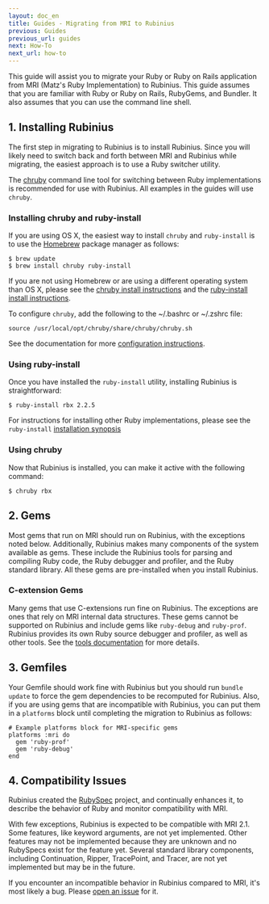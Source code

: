```yaml
---
layout: doc_en
title: Guides - Migrating from MRI to Rubinius
previous: Guides
previous_url: guides
next: How-To
next_url: how-to
---
```


This guide will assist you to migrate your Ruby or Ruby on Rails application
from MRI (Matz's Ruby Implementation) to Rubinius. This guide assumes that you
are familiar with Ruby or Ruby on Rails, RubyGems, and Bundler. It also assumes
that you can use the command line shell.

## 1. Installing Rubinius

The first step in migrating to Rubinius is to install Rubinius. Since you will
likely need to switch back and forth between MRI and Rubinius while migrating,
the easiest approach is to use a Ruby switcher utility.

The [chruby](https://github.com/postmodern/chruby) command line tool for
switching between Ruby implementations is recommended for use with Rubinius.
All examples in the guides will use `chruby`.

### Installing chruby and ruby-install

If you are using OS X, the easiest way to install `chruby` and `ruby-install`
is to use the [Homebrew](https://github.com/Homebrew/homebrew) package manager
as follows:

    $ brew update
    $ brew install chruby ruby-install

If you are not using Homebrew or are using a different operating system than OS
X, please see the [chruby install
instructions](https://github.com/postmodern/chruby#install) and the
[ruby-install install
instructions](https://github.com/postmodern/ruby-install#install).

To configure `chruby`, add the following to the ~/.bashrc or ~/.zshrc file:

    source /usr/local/opt/chruby/share/chruby/chruby.sh

See the documentation for more [configuration
instructions](https://github.com/postmodern/chruby#configuration).

### Using ruby-install

Once you have installed the `ruby-install` utility, installing Rubinius is
straightforward:

    $ ruby-install rbx 2.2.5

For instructions for installing other Ruby implementations, please see the
`ruby-install` [installation
synopsis](https://github.com/postmodern/ruby-install#synopsis)

### Using chruby

Now that Rubinius is installed, you can make it active with the following
command:

    $ chruby rbx

## 2. Gems

Most gems that run on MRI should run on Rubinius, with the exceptions noted
below. Additionally, Rubinius makes many components of the system available as
gems. These include the Rubinius tools for parsing and compiling Ruby code, the
Ruby debugger and profiler, and the Ruby standard library. All these gems are
pre-installed when you install Rubinius.

### C-extension Gems

Many gems that use C-extensions run fine on Rubinius. The exceptions are ones
that rely on MRI internal data structures. These gems cannot be supported on
Rubinius and include gems like `ruby-debug` and `ruby-prof`. Rubinius provides
its own Ruby source debugger and profiler, as well as other tools. See the
[tools documentation](http://rubini.us/doc/en/tools/) for more details.

## 3. Gemfiles

Your Gemfile should work fine with Rubinius but you should run `bundle update` to force the gem dependencies to be recomputed for Rubinius. Also, if you are using gems that are incompatible with Rubinius, you can put them in a `platforms` block until completing the migration to Rubinius as follows:

    # Example platforms block for MRI-specific gems
    platforms :mri do
      gem 'ruby-prof'
      gem 'ruby-debug'
    end

## 4. Compatibility Issues

Rubinius created the [RubySpec](http://rubyspec.org) project, and continually
enhances it, to describe the behavior of Ruby and monitor compatibility with
MRI.

With few exceptions, Rubinius is expected to be compatible with MRI 2.1.  Some
features, like keyword arguments, are not yet implemented. Other features may
not be implemented because they are unknown and no RubySpecs exist for the
feature yet. Several standard library components, including Continuation,
Ripper, TracePoint, and Tracer, are not yet implemented but may be in the
future.

If you encounter an incompatible behavior in Rubinius compared to MRI, it's
most likely a bug. Please [open an
issue](https://github.com/rubinius/rubinius/issues) for it.
